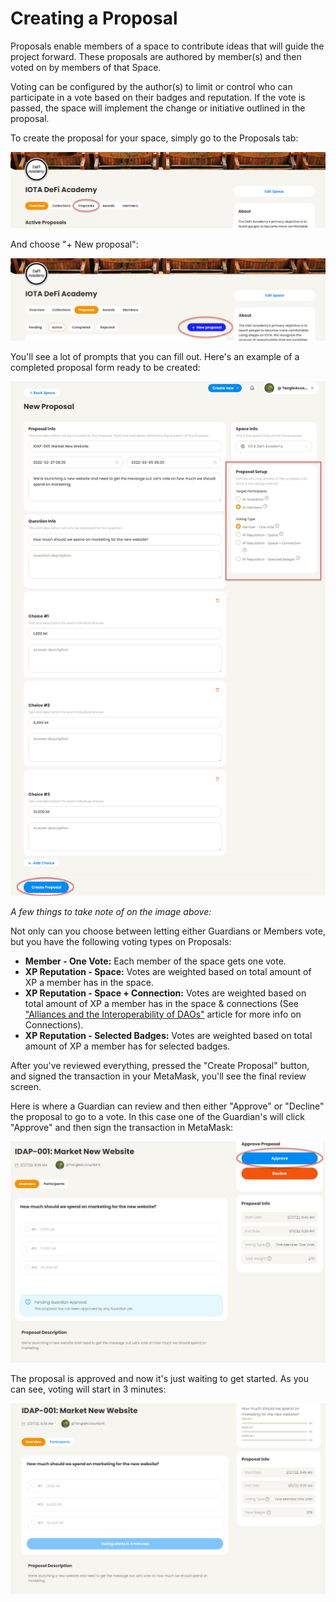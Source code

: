# Creating a Proposal

Proposals enable members of a space to contribute ideas that will guide the project forward. These proposals are authored by member(s) and then voted on by members of that Space.

Voting can be configured by the author(s) to limit or control who can participate in a vote based on their badges and reputation. If the vote is passed, the space will implement the change or initiative outlined in the proposal.



To create the proposal for your space, simply go to the Proposals tab:

![](<../.gitbook/assets/image (29).png>)

And choose "+ New proposal":

![](<../.gitbook/assets/image (13).png>)

You'll see a lot of prompts that you can fill out. Here's an example of a completed proposal form ready to be created:

![](<../.gitbook/assets/image (21).png>)

_A few things to take note of on the image above:_

Not only can you choose between letting either Guardians or Members vote, but you have the following voting types on Proposals:

* **Member - One Vote:** Each member of the space gets one vote.
* **XP Reputation - Space:** Votes are weighted based on total amount of XP a member has in the space.
* **XP Reputation - Space + Connection:** Votes are weighted based on total amount of XP a member has in the space & connections (See ["Alliances and the Interoperability of DAOs"](https://soonlabs.medium.com/alliances-and-the-interoperability-of-daos-73c7c010b037) article for more info on Connections).
* **XP Reputation - Selected Badges:** Votes are weighted based on total amount of XP a member has for selected badges.

After you've reviewed everything, pressed the "Create Proposal" button, and signed the transaction in your MetaMask, you'll see the final review screen.

Here is where a Guardian can review and then either "Approve" or "Decline" the proposal to go to a vote. In this case one of the Guardian's will click "Approve" and then sign the transaction in MetaMask:

![](<../.gitbook/assets/image (27).png>)

The proposal is approved and now it's just waiting to get started. As you can see, voting will start in 3 minutes:

![](<../.gitbook/assets/image (19).png>)


